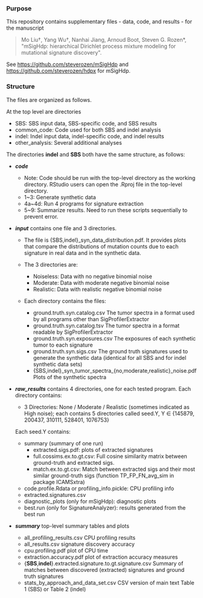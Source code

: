 
### Purpose
This repository contains supplementary files - data, code, and results - 
for the manuscript

> Mo Liu†, Yang Wu†, Nanhai Jiang, Arnoud Boot, Steven G. Rozen*,
> "mSigHdp: hierarchical Dirichlet process mixture modeling for mutational signature discovery". 

See https://github.com/steverozen/mSigHdp and https://github.com/steverozen/hdpx for mSigHdp.

### Structure

The files are organized as follows.

At the top level are directories

- SBS: SBS input data, SBS-specific code, and SBS results
- common_code: Code used for both SBS and indel analysis
- indel: Indel input data, indel-specific code, and indel results
- other_analysis: Several additional analyses


The directories **indel** and **SBS** both have the same structure, as follows:
  - ***code***
    - Note: Code should be run with the top-level directory as the working
      directory. RStudio users can open the .Rproj file in the top-level directory.
    - 1~3: Generate synthetic data
    - 4a~4d: Run 4 programs for signature extraction
    - 5~9: Summarize results. Need to run these scripts sequentially to prevent error.
  - ***input*** contains one file and 3 directories.
    - The file is {SBS,indel}_syn_data_distribution.pdf. It
          provides plots that compare the distributions of mutation counts due
	  to each signature in real data and in the
	  synthetic data.
    - The 3 directories are:
      - Noiseless: 
        Data with no negative binomial noise
      - Moderate:
        Data with moderate negative binomial noise
      - Realistic:
        Data with realistic negative binomial noise
      
    - Each directory contains the files:
      - ground.truth.syn.catalog.csv The tumor spectra in a format used by all programs other than SigProfilerExtractor
      - ground.truth.syn.catalog.tsv The tumor spectra in a format readable by SigProfilerExtractor
      - ground.truth.syn.exposures.csv The exposures of each synthetic tumor to each signature
      - ground.truth.syn.sigs.csv The ground truth signatures used to generate the synthetic data (identical for all SBS and for indel synthetic data sets)
      - {SBS,indel}\_syn_tumor_spectra\_{no,moderate,realistic}_noise.pdf Plots of the synthetic spectra

  - ***raw_results*** contains 4 directories, one for each tested program. Each directory contains: 
	- 3 Directories: None / Moderate / Realistic (sometimes indicated as High noise); each contains 5 directories called seed.Y, Y ∈ {145879, 200437, 310111, 528401, 1076753}
	  
	Each seed.Y contains:
	  - summary (summary of one run)
		- extracted.sigs.pdf: plots of extracted signatures
		- full.cossims.ex.to.gt.csv: Full cosine similarity matrix between ground-truth and extracted sigs.
		- match.ex.to.gt.csv: Match between extracted sigs and their
		  most similar ground-truth sigs (function
		  TP_FP_FN_avg_sim in package ICAMSxtra)   
	  - code.profile.Rdata or profiling_info.pickle: 
		CPU profiling info     
	  - extracted.signatures.csv          
	  - diagnostic_plots (only for mSigHdp): diagnostic plots        
	  - best.run (only for SignatureAnalyzer): results generated from the best run  
			  
  - ***summary*** top-level summary tables and plots  
    - all_profiling_results.csv CPU profiling results
    - all_results.csv signature discovery accuracy  
    - cpu.profiling.pdf plot of CPU time
	- extraction.accuracy.pdf plot of extraction accuracy measures
	- {**SBS**,**indel**}.extracted.signature.to.gt.signature.csv Summary of matches between discovered (extracted) signatures and ground truth signatures
    + stats_by_approach_and_data_set.csv CSV version of main text
	  Table 1 (SBS) or Table 2 (indel)    
 

